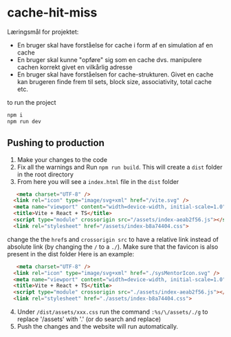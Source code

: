 # cache-hit-miss

Læringsmål for projektet:
- En bruger skal have forståelse for cache i form af en simulation af en cache
- En bruger skal kunne "opføre" sig som en cache dvs. manipulere cachen korrekt givet en vilkårlig adresse
- En bruger skal have forståelsen for cache-strukturen. Givet en cache kan brugeren finde frem til sets, block size, associativity, total cache etc.


to run the project
```sh
npm i
npm run dev
```


## Pushing to production
1. Make your changes to the code
2. Fix all the warnings and Run `npm run build`. This will create a `dist` folder in the root directory
3. From here you will see a `index.html` file in the `dist` folder
```html
   <meta charset="UTF-8" />
  <link rel="icon" type="image/svg+xml" href="/vite.svg" />
  <meta name="viewport" content="width=device-width, initial-scale=1.0" />
  <title>Vite + React + TS</title>
  <script type="module" crossorigin src="/assets/index-aeab2f56.js"></script>
  <link rel="stylesheet" href="/assets/index-b8a74404.css">
```
change the the `href`s and `crossorigin src` to have a relative link instead of absolute link (by changing the `/` to a `./`). Make sure that the favicon is also present in the dist folder
Here is an example:
```html
   <meta charset="UTF-8" />
  <link rel="icon" type="image/svg+xml" href="./sysMentorIcon.svg" />
  <meta name="viewport" content="width=device-width, initial-scale=1.0" />
  <title>Vite + React + TS</title>
  <script type="module" crossorigin src="./assets/index-aeab2f56.js"></script>
  <link rel="stylesheet" href="./assets/index-b8a74404.css">
```
4. Under `/dist/assets/xxx.css` run the command `:%s/\/assets/./g` to replace '/assets' with '.' (or do search and replace)
5. Push the changes and the website will run automatically. 
